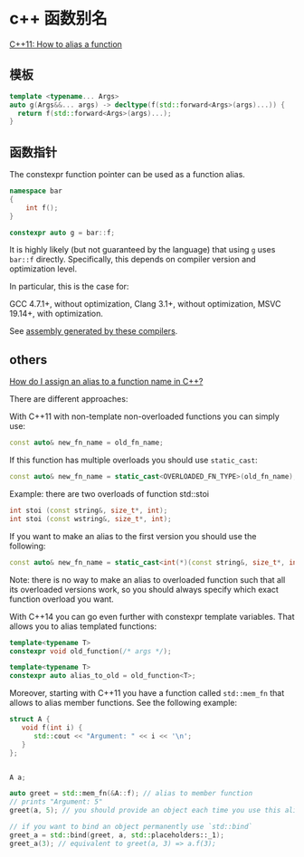 # c++ 函数别名

[C++11: How to alias a function](https://stackoverflow.com/questions/9864125/c11-how-to-alias-a-function)

## 模板

```cpp
template <typename... Args>
auto g(Args&&... args) -> decltype(f(std::forward<Args>(args)...)) {
  return f(std::forward<Args>(args)...);
}
```

## 函数指针

The constexpr function pointer can be used as a function alias.

```cpp
namespace bar
{
    int f();
}

constexpr auto g = bar::f;
```

It is highly likely (but not guaranteed by the language) that using `g` uses `bar::f` directly.
Specifically, this depends on compiler version and optimization level.

In particular, this is the case for:

GCC 4.7.1+, without optimization,
Clang 3.1+, without optimization,
MSVC 19.14+, with optimization.

See [assembly generated by these compilers](https://godbolt.org/z/2XjiQJ).

## others

[How do I assign an alias to a function name in C++?](https://stackoverflow.com/questions/3053561/how-do-i-assign-an-alias-to-a-function-name-in-c)

There are different approaches:

With C++11 with non-template non-overloaded functions you can simply use:

```cpp
const auto& new_fn_name = old_fn_name;
```

If this function has multiple overloads you should use `static_cast`:

```cpp
const auto& new_fn_name = static_cast<OVERLOADED_FN_TYPE>(old_fn_name);
```

Example: there are two overloads of function std::stoi

```cpp
int stoi (const string&, size_t*, int);
int stoi (const wstring&, size_t*, int);
```

If you want to make an alias to the first version you should use the following:

```cpp
const auto& new_fn_name = static_cast<int(*)(const string&, size_t*, int)>(std::stoi);
```

Note: there is no way to make an alias to overloaded function 
such that all its overloaded versions work, 
so you should always specify which exact function overload you want.

With C++14 you can go even further with constexpr template variables. That allows you to alias templated functions:

```cpp
template<typename T>
constexpr void old_function(/* args */);

template<typename T>
constexpr auto alias_to_old = old_function<T>;
```

Moreover, starting with C++11 you have a function called `std::mem_fn` 
that allows to alias member functions. See the following example:

```cpp
struct A {
   void f(int i) {
      std::cout << "Argument: " << i << '\n';
   }
};


A a;

auto greet = std::mem_fn(&A::f); // alias to member function
// prints "Argument: 5"
greet(a, 5); // you should provide an object each time you use this alias

// if you want to bind an object permanently use `std::bind`
greet_a = std::bind(greet, a, std::placeholders::_1);
greet_a(3); // equivalent to greet(a, 3) => a.f(3);
```
